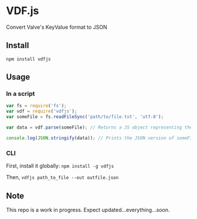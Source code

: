 # VDF.js

Convert Valve's KeyValue format to JSON

## Install

`npm install vdfjs`

## Usage

### In a script

```javascript
var fs = require('fs');
var vdf = require('vdfjs');
var someFile = fs.readFileSync('path/to/file.txt', 'utf-8');

var data = vdf.parse(someFile); // Returns a JS object representing the input file

console.log(JSON.stringify(data)); // Prints the JSON version of someFile.
```

### CLI

First, install it globally: `npm install -g vdfjs`

Then, `vdfjs path_to_file --out outfile.json`

## Note

This repo is a work in progress. Expect updated...everything...soon.
